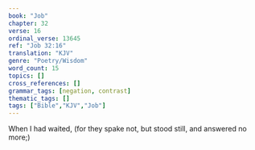 ```yaml
---
book: "Job"
chapter: 32
verse: 16
ordinal_verse: 13645
ref: "Job 32:16"
translation: "KJV"
genre: "Poetry/Wisdom"
word_count: 15
topics: []
cross_references: []
grammar_tags: [negation, contrast]
thematic_tags: []
tags: ["Bible","KJV","Job"]
---
```

When I had waited, (for they spake not, but stood still, and answered no more;)
